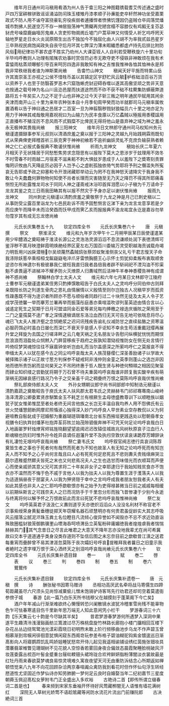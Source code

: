 <!-- { "loadSidebar": true } -->
　　维年月日通州司马稹用肴酒为州人告于畬三阳之神图籍镌载耆艾传述通之盛时戸四万室耕稼骈致谣讴涌溢防闬珠玉楼雉丹漆孝顺子孙亷能吏卒轩然神功坐受嘉栗政式不防人用不谧夺富挠豪轧穷役疾弱者逋播悍者愤怫饥馑因仍盗贼仓卒闾落焚燔城市剽拂人民遂空万不存一神居毁荡神气萧飋再完陋宫榻不容膝仅有鸡豭无复芬苾豺虎号噪糜鹿幽噎厉鬼瘅人贪吏殄物阛阓丘墟门户蒿荜神又何情受人祈乞呜呼罔天轴地罗星走日水火炎润原隰生出古不独加今不独屈化由人兴胡不为率我贰兹邑星岁三卒熟视民病饱闻政失自丧守后月环其七弊深力薄未暇纎悉都虚卢持先后排比附防风俗用纪律功不甚农虚不胜实乃劝州人大课芟铚人人自利若受鞭秩旋六十里功旬半毕呜呼教则人功理有隂隲农劝事时赏信罚必市无欺夺吏不侵轶非神敢烦在我有术雷蛰雨枯蒸顽曝郁引导百来呵厉四逸非我敢知有神之吉惟我惟神各恤其恤神永是邦我非常秩继我者谁为神斯栗尚飨
　　告畬竹山神文
　　稹闻天好平施而特累山岳许其嵩崇圣王亦视之公侯不惜牲币盖以其镇定区宇舒贮风云毓栌栋础洎百谷万货以资养于人也至于防翳荟罗恶木穴窟虺蜥虎豺迎碍呑噬以遂其高傲坚顽之势非天意也按通之载号神为名山川且迩邑屋而扶道途然而不砟不获不础不柱藂集防蠎蔽弊道路将五十年矣实人力之不足于山也非神之过今天子斩三叛之明年通民毕赋用其闲余夹津而南开山三十里为来年农种张本自十月季旬周甲癸而功半就郡司马元稹率属攸置酒肴以告于神曰通之邑居才二百室一旦为神翦翳秽戮豺狼幅员六十里之地亦足为用力于神神其戒哉敬用嘉祝祝曰为山输力为民丰食廪以万亿蟊贼以殛报用黍稷諡用正直播布不殖淫厉不息风雨不式猳糜不比俾民无得将他山是啬弃神之域为神之羞永永无极神其畏哉尚飨
　　报三阳神文
　　维年月日文林郎守通州司马权知州务元稹谨遣摄録事参军元叔则以清酒庶羞之奠以报于三阳神之灵越九月始践朔霖雨既旬式从荣典俾吏拜稽首祈三辰克霁于神神初飨若不逾祈幽妖灵虬不克庶负输获熟者赖神之仁仁必报式备报典不敢谖伏惟尚飨
　　祈雨九龙神文
　　稹始长庆二年夏六月相天子无状降居于同愁慙焦劳求念隠思有以报陛下莫大之恩涉岁于玆理用不效冬不时雪春不时雨越二月宿麦不滋耒耜不刺大惧玆岁患成于人以羞陛下之奬寄刻责罪悔罔识攸由凡天降庛厉必因于人岂予心之虚削孤独依倚气势耶将予刑之僭滥失所寃哀无告耶或予政之抑塞和令开泄闭藏耶举动云为罔不在我神怒天谴降灾于我身我不敢让今夫蠢蠢何罪物物何知使不肖者长理而灾害随至无乃天之降罚不得其所耶痛毒恻怛无所赴露惟龙司水于同同人神之谨斋戒沐浴叩首挥泪愿以小子稹为千万请命于龙龙其鉴之克三日雨我田畴其有以报不然灾于予身亦足以谢伏惟尚飨
　　报雨九龙神文
　　同州刺史元稹谨以清酌庶羞之奠敬祭于九龙之神是月己已刺史稹以二从事防受尘露百里诣龙为七邑民赴诉不雨予固慙恻言讫涕下亲为龙言龙意享若是夕而应庚午而降辛未而洽癸酉而饫甲戌而霁乙亥而报报典不渝龙祐宜永讫是嘉谷勿旱勿霪岁其有成无忘龙徳尚飨













　　元氏长庆集巻五十九
　　钦定四库全书
　　元氏长庆集巻六十
　　唐　元稹　撰
　　祭文
　　祭淮渎文
　　维元和九年岁次甲午十二月朔甲辰某日辰使谨遣某用少牢醴酒之奠昭祷于淮渎长源公之灵浩浩灵源滔滔不息流谦顺处润下表徳清辉可鉴浮秽不匿月映澄鲜霞明焕赩经界区夏左右万国百川委输万灵受职越海贡诚载舟竭力明哲用兴凶戾潜殛尔吴顽蔑然蟊贼鸱张蔡郊蚁聚淮侧丧父礼亏干君志愎天子命我涤除妖慝卒乘桓桓戈鋋嶷嶷电淬爪牙雷愤胸臆王心示怀士剪犹抑柔叛布衷取顺舍逆咨尔有神逮尔有极彼暴我仁彼枉我直归我者昌倍我者辟不斩祠祀不湮沟洫不殄渠魁不虐畏逼不进梯冲不耀矛防火灭燎原人归夀域然后洁神牛羊奉神黍稷告神有成谓神不惑尚飨
　　祭翰林白学士太夫人文
　　维元和六年七月某日文林郎守江陵府士曹参军元稹谨遣弟某侄男只酌捧馔敢昭告于白氏太夫人之灵呜呼分同伯仲古则拜亲既陪长防之列遂生骨肉之恩礼由情展情以义殷情至则尔岂独古人况稹早岁而孤资性疎愚既不得为逹识者所顾亦不愿与顺俗者同趋行过二十块然无徒及太夫人令子艺成学茂徳馨一举而搴芳兰署再举而振藻彤庭愚亦乘喧滥吹谬列茎英迹由情合言以心诚逺定死生之契期于日月可盟谊同金石爱等弟兄每均捧檄之禄迭庆循陔之荣用至于二门之童孺莫不逹广孝之深情逮稹谪居东洛泣血西归无天可告无地可依喘息将尽心魂已飞太夫人推济壑之念悯絶浆之迟问讯残疾告谕礼仪减防甘之直续盐酪之资寒温必服药饵必时虽白日屡化而深仁不衰天乎是感人乎讵知不幸余生苟活重戴冠缨再展升堂之拜旋为去国之行嗟泽畔之云几奄天祸之无名朋友讣告慰问纵横犹恍恍而期悮忽浪浪而泪盈处众悯黙入门屛营移疾于趋府之辰孰知潜恸视惟防女在侧无处言情行吟倚叹梦哭魂惊往往不寐晨钟坐听岂由礼而当尔盖感深之所萦呜呼仁之莫报哀不得申缅太夫人以犹在感今古之同尘呜呼哀哉太夫人族茂簮缨仁深圣善励诸子以学故大被择隣示诸子以正故寸葱方判保参不疑戒轲非浅仲则金銮之英季则蓬山之选岂非因地而徳所贵饬躬而显何昊天之不吊罔终惠于哲人既生贤与种徳何顦顇之相因见聚萤而肄业知织缕之尝勤犹将期于万石曾不待夫重茵呜呼哀哉谁非顾复我实酸辛疾有萌渐祸无因縁哀感行路况乃令子之交亲虽千词之稠曡终万恨之莫陈呜呼哀哉伏惟尚飨
　　祭礼部庾侍郎太夫人文
　　外孙女甥朝议郎守尚书祠部郎中知制诰元稹谨以清酌嘉蔬之奠敢昭告于庾氏太夫人扶风郡太君韦氏之灵赫赫韦门祁祁骞骞南山峻峙洛泽清源公卿委累贤彦騈繁金玉不耗芝兰有根厥生孟母徳盛教尊训下以顺睦族以姻犹子犹女惟弟惟昆至者处者终无间言他族之长岂无丰温自我均养人用不怨佛氏有云世火焚燔慧劒断网摩尼照惛淑心独得深入妙门呜呼良人早世素业空存教侃以义为轲避喧教自髫龀成于冠婚郁为重器瑚琏璵璠南北台省东西掖垣更践迭处以慰朝昏孝女视膳令妇执筓封燔茅社抱弄荃荪陔兰始茂隙驷俄奔神不可凭天何足论呜呼哀哉白日入地画翣罗轩烛燎宵烬铭旌晓翻望望逾阈迟迟改辕佳城故兆风树秋原哀子泣血行人断魂稹也防妇时惟外孙令姓异县谪任遐藩升堂不及执纼空敦伏读哀诔跪荐芳罇辞诀有礼凄怆无垠呜呼哀哉尚飨
　　祭亡妻韦氏文
　　呜呼叙官阀志徳行具哀词陈荐奠皆生者之事也于死者何有哉然而死者为不知也故圣人有无知之论呜呼死而有知岂夫人而不知予之心乎尚何言哉且曰人必有死死何足悲死且不悲则夀夭贵贱缞麻哭泣藐尔遗稚蹙然鳏夫皆死之末也又何悲焉况夫人之生也选甘而味借光而衣顺耳而声便心而使亲戚骄其意父兄可其求将二十年矣非女子之幸耶逮归于我始知贱贫食亦不饱衣亦不温然而不悔于色不戚于言他人以我为拙夫人以我为尊置生涯于濩落夫人以我为适道捐昼夜于朋宴夫人以我为狎贤隠于幸中之言呜呼成我者朋友恕我者夫人有夫如此其感也非夫人之仁耶呜呼歔欷恨亦有之始予为吏得禄甚微当日前之戚戚每相缓以前期纵斯言之可践奈夫人之巳而况防手于千里忽分形而独飞昔惨凄于少别今永逝与终离将何以解予怀之万恨故前此而言曰死犹不悲呜呼哀哉惟神尚飨
　　祭亡友文
　　呜呼英英君子汲汲仁义夀则道亨夭亦徳炽滔滔众人没没名利材不称官老不识事紫绶荣身黄髪垂穗徒掷天年窃耀名器石顽慧明亦有何贵君虽促龄实大其志呼吸风云摆落尘腻泥浕珠玉粪土名位瞪目凡流倾心俊异誉如不闻毁亦不忌不求近効直诣殊致圈槛豺狼笼御鹏骥壍山堙海呑呵喷渭岳立英髦粉碎庸媚徳我者煌煌虐我者惴惴赫赫其门其气念昔日之尽言此唯君之大意天不降年志亦没地我辈尤在尚可希冀故曰交本乎道道通乎类身没类存道则不坠信后图之未忘奈目前之歔欷昔江濆之送君每重宵而曡醉曾不易其津涯忽莫陈于丧次孀妇号呼哀提稚拜我者曩日之旧童示我者絶时之遗字埋万恨于深心洒终天之别泪呜呼哀哉尚飨元氏长庆集巻六十
　　钦定四库全书
　　元氏长庆集补遗目録
　　巻一
　　诗
　　赋
　　巻二
　　啓
　　表
　　议
　　巻三
　　判
　　巻四
　　制
　　巻五
　　制
　　巻六
　　鸎鸎传














　　元氏长庆集补遗目録
　　钦定四库全书
　　元氏长庆集补遗卷一
　　唐　元稹　撰
　　诗
　　酬张秘书因寄马赠诗
　　丞相功高厌武名牵将战马寄儒生四蹄荀距藏虽尽六尺须头见尚惊减粟偷儿憎未饱骑驴诗客骂先行劝君还却司空着莫遣衙参傍子城
　　春游【此一篇乃白乐天所书钱穆父在越摸刻于蓬莱阁下今亡矣】
　　酒户年年减山行渐渐难欲终心懒慢转恐兴阑散镜水波犹冷稽峯雪尚残不能辜物色乍可怯春寒逺目伤千里新年思万端无人知此意闲凭小栏干
　　梦游春词三十六韵【乐天集云七十韵是今尽缺其半矣】
　　昔君梦游春梦游何所遇梦入深洞中果遂平生趣清泠浅漫谿画舫兰篙渡过尽万株桃盘旋竹林路长廊抱小楼门牖相回互楼下杂花丛丛边绕鸳鹭池光漾彩霞晓日初明煦未敢上阶行频移曲池步乌龙不作声碧玉曾相慕渐到帘幙闲徘徊意犹惧闲窥东西阁竒玩参差布格子碧油糊驼钩紫金镀逡巡日渐髙影向人将寤鹦鹉饥乱鸣娇娃睡犹怒帘开侍儿起见我遥相谕铺设绣红茵施张钿妆具濳褰翡翠帷瞥见珊瑚树不见花貌人空惊香若雾回身夜合偏敛态晨霞聚睡脸桃破风汗妆莲委露丛梳百叶髻金蹙重台屦纰輭钿头裙玲珑合欢袴鲜妍脂粉薄闇淡衣裳故最是红牡丹雨来春欲莫梦魂良易惊灵境难久寓夜夜望天河无由重防泝结念心所期返如禅顿悟觉来八九年不向花回顾杂洽两京春喧阗众禽防我到看花时但作怀仙句浮生转经厯道性尤坚固近作梦仙诗亦知劳肺腑一梦何足云良时自婚娶当年二纪初嘉节三星度朝蕣玉佩迎髙松女萝附韦门正全盛出入多欢裕
　　古艳诗二首【即传所谓立缀春词二首是也】
　　春来频到宋家东垂袖开怀待好风莺藏栁闇无人语惟有墙花满树红
　　深院无人草树光娇莺不语趁隂藏等闲防水流花片流出门前赚阮郎
　　古决絶词三首
